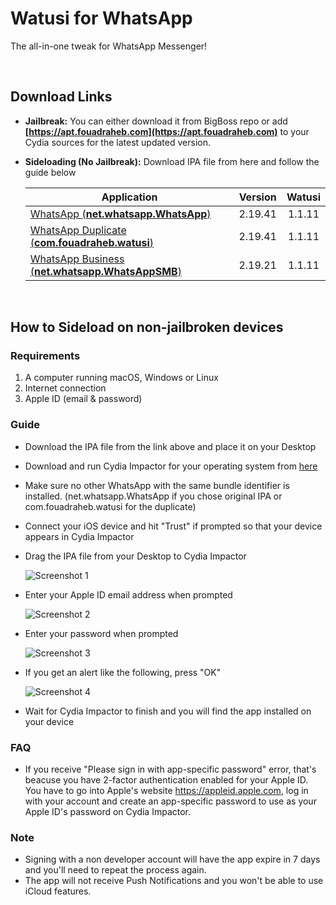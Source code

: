 # Watusi for WhatsApp

The all-in-one tweak for WhatsApp Messenger!

&nbsp;

## Download Links

* **Jailbreak:** You can either download it from BigBoss repo or add __[https://apt.fouadraheb.com](https://apt.fouadraheb.com)__ to your Cydia sources for the latest updated version.
* **Sideloading (No Jailbreak):** Download IPA file from here and follow the guide below 

    | Application        | Version   | Watusi |
    | ------------------ |:---------:|:------:|
    | [WhatsApp (__net.whatsapp.WhatsApp__)](https://mega.nz/#!RG5XFY7K!3ntq9wt6d-ZGNxWbIPWxi76tHFq8YAxXcDSiaQKS52E) | 2.19.41   | 1.1.11 |
    | [WhatsApp Duplicate (__com.fouadraheb.watusi__)](https://mega.nz/#!wKpR1SKL!G0PSB_I62WCE1AJjj5S3ZbWAUyUvlWHnTnHz4KIKLKU) | 2.19.41   | 1.1.11 |
    | [WhatsApp Business (__net.whatsapp.WhatsAppSMB__)](https://mega.nz/#!EPQXCIRL!A0RQfYhXSGhGtTR9HD6We78h8PQ6nPU5Cb07BfqQ-Ew) | 2.19.21   | 1.1.11 |

&nbsp;

## How to Sideload on non-jailbroken devices

### Requirements

1. A computer running macOS, Windows or Linux
2. Internet connection
3. Apple ID (email & password)

### Guide

* Download the IPA file from the link above and place it on your Desktop

* Download and run Cydia Impactor for your operating system from [here](http://www.cydiaimpactor.com)

* Make sure no other WhatsApp with the same bundle identifier is installed. (net.whatsapp.WhatsApp if you chose original IPA or com.fouadraheb.watusi for the duplicate)

* Connect your iOS device and hit "Trust" if prompted so that your device appears in Cydia Impactor

* Drag the IPA file from your Desktop to Cydia Impactor

  
  ![Screenshot 1](https://raw.githubusercontent.com/FouadRaheb/Watusi-for-WhatsApp/master/images/1.png "Screenshot 1")

* Enter your Apple ID email address when prompted 



  ![Screenshot 2](https://raw.githubusercontent.com/FouadRaheb/Watusi-for-WhatsApp/master/images/2.png "Screenshot 2")

* Enter your password when prompted 



  ![Screenshot 3](https://raw.githubusercontent.com/FouadRaheb/Watusi-for-WhatsApp/master/images/3.png "Screenshot 3")

* If you get an alert like the following, press "OK"


  ![Screenshot 4](https://raw.githubusercontent.com/FouadRaheb/Watusi-for-WhatsApp/master/images/4.png "Screenshot 4")

* Wait for Cydia Impactor to finish and you will find the app installed on your device

### FAQ
* If you receive "Please sign in with app-specific password" error, that's beacuse you have 2-factor authentication enabled for your Apple ID. You have to go into Apple's website https://appleid.apple.com, log in with your account and create an app-specific password to use as your Apple ID's password on Cydia Impactor.

### Note

* Signing with a non developer account will have the app expire in 7 days and you'll need to repeat the process again.
* The app will not receive Push Notifications and you won't be able to use iCloud features.
